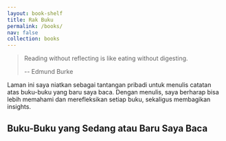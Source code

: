 ```yaml
---
layout: book-shelf
title: Rak Buku
permalink: /books/
nav: false
collection: books
---
```


> Reading without reflecting is like eating without digesting.
>
> -- Edmund Burke

Laman ini saya niatkan sebagai tantangan pribadi untuk menulis catatan atas buku-buku yang baru saya baca. Dengan menulis, saya berharap bisa lebih memahami dan merefleksikan setiap buku, sekaligus membagikan insights.

## Buku-Buku yang Sedang atau Baru Saya Baca
